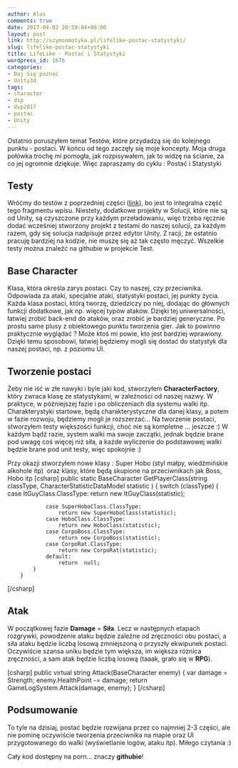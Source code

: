 ```yaml
---
author: Alus
comments: true
date: 2017-04-02 20:59:04+00:00
layout: post
link: http://szymonmotyka.pl/lifelike-postac-statystyki/
slug: lifelike-postac-statystyki
title: LifeLike - Postać i Statystyki
wordpress_id: 1676
categories:
- Daj Się poznać
- Unity3d
tags:
- character
- dsp
- dsp2017
- postac
- Unity
---
```


Ostatnio poruszyłem temat Testów, które przydadzą się do kolejnego punktu - postaci. W końcu od tego zaczęły się moje koncepty. Moja druga połówka trochę mi pomogła, jak rozpisywałem, jak to widzę na ścianie, za co jej ogromnie dziękuje. Więc zapraszamy do cyklu : Postać i Statystyki


## Testy


Wróćmy do testów z poprzedniej części ([link](http://szymonmotyka.pl/lifelike-tdd/)), bo jest to integralna część tego fragmentu wpisu. Niestety, dodatkowe projekty w Solucji, które nie są od Unity, są czyszczone przy każdym przeładowaniu, więc trzeba ręcznie dodać wcześniej stworzony projekt z testami do naszej solucji, za każdym razem, gdy się solucja nadpisuje przez edytor Unity. Z racji, że ostatnio pracuję bardziej na kodzie, nie muszę się aż tak często męczyć. Wszelkie testy można znaleźć na githubie w projekcie Test.


## Base Character


Klasa, która określa zarys postaci. Czy to naszej, czy przeciwnika. Odpowiada za ataki, specjalne ataki, statystyki postaci, jej punkty życia. Każda klasa postaci, którą tworzę, dziedziczy po niej, dodając do głównych funkcji dodatkowe, jak np. więcej typów ataków.
Dzięki tej uniwersalności, łatwiej zrobić back-end do ataków, oraz zrobić je bardziej generyczne. Po prostu same plusy z obiektowego punktu tworzenia gier. Jak to powinno praktycznie wyglądać ? Może ktoś mi powie, kto jest bardziej wprawiony.
Dzięki temu sposobowi, łatwiej będziemy mogli się dostać do statystyk dla naszej postaci, np. z poziomu UI.


## Tworzenie postaci


Żeby nie iść w złe nawyki i byle jaki kod, stworzyłem **CharacterFactory**, który zwraca klasę ze statystykami, w zależności od naszej nazwy. W praktyce, w późniejszej fazie i po obliczeniach dla systemu walki itp. Charakterystyki startowe, będą charakterystyczne dla danej klasy, a potem w fazie rozwoju, będziemy mogli je rozszerzać…
Na tworzenie postaci, stworzyłem testy większości funkcji, choć nie są kompletne ... jeszcze :)
W każdym bądź razie, system walki ma swoje zaczątki, jednak będzie brane pod uwagę coś więcej niż siła, a każde wyliczenie do podstawowej walki będzie brane pod unit testy, więc spokojnie :)

Przy okazji stworzyłem nowe klasy : Super Hobo (styl małpy, wiedźmińskie alkohole itp)  oraz klasy, które będą skupione na przeciwnikach jak Boss, Hobo itp
[csharp]
 public static BaseCharacter GetPlayerClass(string classType, CharacterStatisticDataModel statistic )
        {
            switch (classType)
            {
                case ItGuyClass.ClassType:
                    return new ItGuyClass(statistic);

                case SuperHoboClass.ClassType:
                    return new SuperHoboClass(statistic);
                case HoboClass.ClassType:
                    return new HoboClass(statistic);
                case CorpoBoss.ClassType:
                    return new CorpoBoss(statistic);
                case CorpoRat.ClassType:
                    return new CorpoRat(statistic);
                default:
                    return  null;
            }
        }
[/csharp]


## Atak


W początkowej fazie **Damage** = **Siła**.
Lecz w następnych etapach rozgrywki, powodzenie ataku będzie zależne od zręczności obu postaci, a siła ataku będzie liczbą losową zmniejszoną o przyszły ekwipunek postaci. Oczywiście szansa uniku będzie tym większa, im większa różnica zręczności, a sam atak będzie liczbą losową (taaak, grało się w **RPG**).

[csharp]
    public virtual string Attack(BaseCharacter enemy)
        {
            var damage = Strength;
            enemy.HealthPoint -= damage;
            return GameLogSystem.Attack(damage, enemy);
        }
[/csharp]


## Podsumowanie


To tyle na dzisiaj, postać będzie rozwijana przez co najmniej 2-3 części, ale nie pominę oczywiście tworzenia przeciwnika na mapie oraz UI przygotowanego do walki (wyświetlanie logów, ataku itp).
Miłego czytania :)

Cały kod dostępny na porn... znaczy **githubie**!
